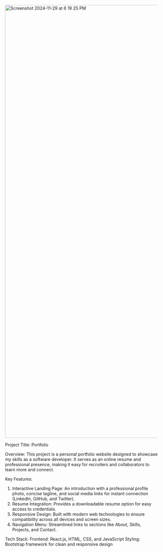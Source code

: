 <img width="1428" alt="Screenshot 2024-11-29 at 6 19 25 PM" src="https://github.com/user-attachments/assets/606798e2-ee4d-4efe-b472-69eb1136d14f">

Project Title: Portfolio

Overview:
This project is a personal portfolio website designed to showcase my skills as a software developer. It serves as an online resume and professional presence, making it easy for recruiters and collaborators to learn more and connect.

Key Features:

1. Interactive Landing Page: An introduction with a professional profile photo, concise tagline, and social media links for instant connection (LinkedIn, GitHub, and Twitter).
2. Resume Integration: Provides a downloadable resume option for easy access to credentials.
3. Responsive Design: Built with modern web technologies to ensure compatibility across all devices and screen sizes.
4. Navigation Menu: Streamlined links to sections like About, Skills, Projects, and Contact.

Tech Stack:
Frontend: React.js, HTML, CSS, and JavaScript
Styling: Bootstrap framework for clean and responsive design
